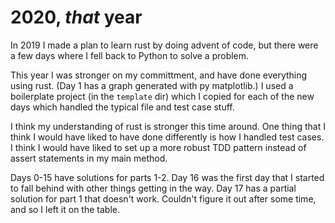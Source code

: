 # 2020, _that_ year

In 2019 I made a plan to learn rust by doing advent of code, but there were a few days where
I fell back to Python to solve a problem.

This year I was stronger on my committment, and have done everything using rust. (Day 1 has a graph generated with py matplotlib.)
I used a boilerplate project (in the `template` dir) which I copied for each of the new days
which handled the typical file and test case stuff.

I think my understanding of rust is stronger this time around. One thing that I think I would have liked to have
done differently is how I handled test cases. I think I would have liked to set up a more robust TDD pattern
instead of assert statements in my main method.

Days 0-15 have solutions for parts 1-2.
Day 16 was the first day that I started to fall behind with other things getting in the way.
Day 17 has a partial solution for part 1 that doesn't work. Couldn't figure it out after
some time, and so I left it on the table.
